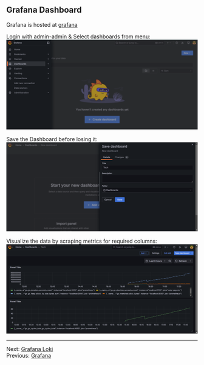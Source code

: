 ## Grafana Dashboard
Grafana is hosted at [grafana](http://localhost:3000)

Login with admin-admin & Select dashboards from menu:
![alt text](image-2.png)

Save the Dashboard before losing it:
![alt text](image-3.png)

Visualize the data by scraping metrics for required columns:
![alt text](image-4.png)


----

Next: [Grafana Loki](05-loki-readme.md) <br/>
Previous: [Grafana](03-grafana-readme.md)